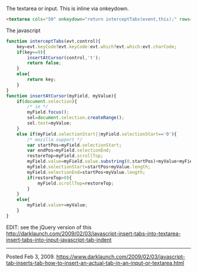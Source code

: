 The textarea or input. This is inline via onkeydown.

```html
<textarea cols="50" onkeydown="return interceptTabs(event,this);" rows="15"></textarea>
```

The javascript

```javascript
function interceptTabs(evt,control){
	key=evt.keyCode?evt.keyCode:evt.which?evt.which:evt.charCode;
	if(key==9){
		insertAtCursor(control,'t');
		return false;
	}
	else{
		return key;
	}
}
function insertAtCursor(myField, myValue){
	if(document.selection){
		/* ie */
		myField.focus();
		sel=document.selection.createRange();
		sel.text=myValue;
	}
	else if(myField.selectionStart||myField.selectionStart=='0'){
		/* mozilla support */
		var startPos=myField.selectionStart;
		var endPos=myField.selectionEnd;
		restoreTop=myField.scrollTop;
		myField.value=myField.value.substring(0,startPos)+myValue+myField.value.substring(endPos,myField.value.length);
		myField.selectionStart=startPos+myValue.length;
		myField.selectionEnd=startPos+myValue.length;
		if(restoreTop>0){
			myField.scrollTop=restoreTop;
		}
	}
	else{
		myField.value+=myValue;
	}
}
```

EDIT: see the jQuery version of this http://darklaunch.com/2009/02/03/javascript-insert-tabs-into-textarea-insert-tabs-into-input-javascript-tab-indent

---


Posted Feb 3, 2009.
https://www.darklaunch.com/2009/02/03/javascript-tab-inserts-tab-how-to-insert-an-actual-tab-in-an-input-or-textarea.html